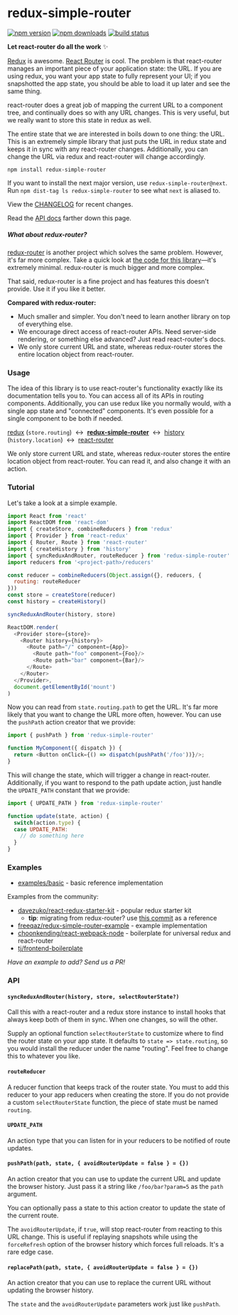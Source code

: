 # redux-simple-router

[![npm version](https://img.shields.io/npm/v/redux-simple-router.svg?style=flat-square)](https://www.npmjs.com/package/redux-simple-router) [![npm downloads](https://img.shields.io/npm/dm/redux-simple-router.svg?style=flat-square)](https://www.npmjs.com/package/redux-simple-router) [![build status](https://img.shields.io/travis/rackt/redux-simple-router/master.svg?style=flat-square)](https://travis-ci.org/rackt/redux-simple-router)

**Let react-router do all the work**  :sparkles:

[Redux](https://github.com/rackt/redux) is awesome. [React Router](https://github.com/rackt/react-router) is cool. The problem is that react-router manages an important piece of your application state: the URL. If you are using redux, you want your app state to fully represent your UI; if you snapshotted the app state, you should be able to load it up later and see the same thing.

react-router does a great job of mapping the current URL to a component tree, and continually does so with any URL changes. This is very useful, but we really want to store this state in redux as well.

The entire state that we are interested in boils down to one thing: the URL. This is an extremely simple library that just puts the URL in redux state and keeps it in sync with any react-router changes. Additionally, you can change the URL via redux and react-router will change accordingly.

```
npm install redux-simple-router
```

If you want to install the next major version, use `redux-simple-router@next`. Run `npm dist-tag ls redux-simple-router` to see what `next` is aliased to.

View the [CHANGELOG](https://github.com/jlongster/redux-simple-router/blob/master/CHANGELOG.md) for recent changes.

Read the [API docs](#api) farther down this page.

##### _What about redux-router?_

[redux-router](https://github.com/rackt/redux-router) is another project which solves the same problem. However, it's far more complex. Take a quick look at [the code for this library](https://github.com/jlongster/redux-simple-router/blob/master/src/index.js)—it's extremely minimal. redux-router is much bigger and more complex.

That said, redux-router is a fine project and has features this doesn't provide. Use it if you like it better.

**Compared with redux-router:**

* Much smaller and simpler. You don't need to learn another library on top of everything else.
* We encourage direct access of react-router APIs. Need server-side rendering, or something else advanced? Just read react-router's docs.
* We only store current URL and state, whereas redux-router stores the entire location object from react-router.

### Usage

The idea of this library is to use react-router's functionality exactly like its documentation tells you to. You can access all of its APIs in routing components. Additionally, you can use redux like you normally would, with a single app state and "connected" components. It's even possible for a single component to be both if needed.

[redux](https://github.com/rackt/redux) (`store.routing`) &nbsp;&harr;&nbsp; [**redux-simple-router**](https://github.com/jlongster/redux-simple-router) &nbsp;&harr;&nbsp; [history](https://github.com/rackt/history) (`history.location`) &nbsp;&harr;&nbsp; [react-router](https://github.com/rackt/react-router)

We only store current URL and state, whereas redux-router stores the entire location object from react-router. You can read it, and also change it with an action.

### Tutorial

Let's take a look at a simple example.

```js
import React from 'react'
import ReactDOM from 'react-dom'
import { createStore, combineReducers } from 'redux'
import { Provider } from 'react-redux'
import { Router, Route } from 'react-router'
import { createHistory } from 'history'
import { syncReduxAndRouter, routeReducer } from 'redux-simple-router'
import reducers from '<project-path>/reducers'

const reducer = combineReducers(Object.assign({}, reducers, {
  routing: routeReducer
}))
const store = createStore(reducer)
const history = createHistory()

syncReduxAndRouter(history, store)

ReactDOM.render(
  <Provider store={store}>
    <Router history={history}>
      <Route path="/" component={App}>
        <Route path="foo" component={Foo}/>
        <Route path="bar" component={Bar}/>
      </Route>
    </Router>
  </Provider>,
  document.getElementById('mount')
)
```

Now you can read from `state.routing.path` to get the URL. It's far more likely that you want to change the URL more often, however. You can use the `pushPath` action creator that we provide:

```js
import { pushPath } from 'redux-simple-router'

function MyComponent({ dispatch }) {
  return <Button onClick={() => dispatch(pushPath('/foo'))}/>;
}
```

This will change the state, which will trigger a change in react-router. Additionally, if you want to respond to the path update action, just handle the `UPDATE_PATH` constant that we provide:

```js
import { UPDATE_PATH } from 'redux-simple-router'

function update(state, action) {
  switch(action.type) {
  case UPDATE_PATH:
    // do something here
  }
}
```

### Examples

* [examples/basic](https://github.com/jlongster/redux-simple-router/blob/master/examples/basic) - basic reference implementation

Examples from the community:

* [davezuko/react-redux-starter-kit](https://github.com/davezuko/react-redux-starter-kit) - popular redux starter kit
  * **tip**: migrating from redux-router? use [this commit](https://github.com/davezuko/react-redux-starter-kit/commit/db66626ca8a02ecf030a3f7f5a669ac338fd5897) as a reference
* [freeqaz/redux-simple-router-example](https://github.com/freeqaz/redux-simple-router-example) - example implementation
* [choonkending/react-webpack-node](https://github.com/choonkending/react-webpack-node) - boilerplate for universal redux and react-router
* [tj/frontend-boilerplate](https://github.com/tj/frontend-boilerplate)

_Have an example to add? Send us a PR!_

### API

#### `syncReduxAndRouter(history, store, selectRouterState?)`

Call this with a react-router and a redux store instance to install hooks that always keep both of them in sync. When one changes, so will the other.

Supply an optional function `selectRouterState` to customize where to find the router state on your app state. It defaults to `state => state.routing`, so you would install the reducer under the name "routing". Feel free to change this to whatever you like.

#### `routeReducer`

A reducer function that keeps track of the router state. You must to add this reducer to your app reducers when creating the store. If you do not provide a custom `selectRouterState` function, the piece of state must be named `routing`.

#### `UPDATE_PATH`

An action type that you can listen for in your reducers to be notified of route updates.

#### `pushPath(path, state, { avoidRouterUpdate = false } = {})`

An action creator that you can use to update the current URL and update the browser history. Just pass it a string like `/foo/bar?param=5` as the `path` argument.

You can optionally pass a state to this action creator to update the state of the current route.

The `avoidRouterUpdate`, if `true`, will stop react-router from reacting to this URL change. This is useful if replaying snapshots while using the `forceRefresh` option of the browser history which forces full reloads. It's a rare edge case.

#### `replacePath(path, state, { avoidRouterUpdate = false } = {})`

An action creator that you can use to replace the current URL without updating the browser history.

The `state` and the `avoidRouterUpdate` parameters work just like `pushPath`.

